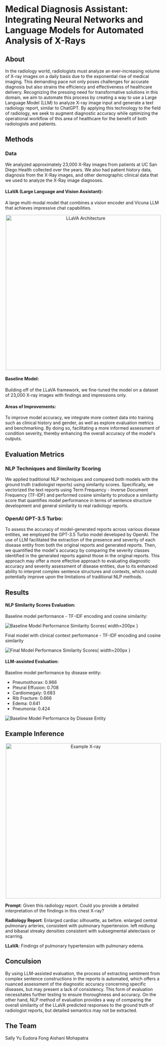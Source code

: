 # Medical Diagnosis Assistant: Integrating Neural Networks and Language Models for Automated Analysis of X-Rays

## About

In the radiology world, radiologists must analyze an ever-increasing volume of X-ray images on a daily basis due to the exponential rise of medical imaging. This demanding pace not only poses challenges for accurate diagnosis but also strains the efficiency and effectiveness of healthcare delivery. Recognizing the pressing need for transformative solutions in this domain, we aim to automate  this process by creating a way to use a Large Language Model (LLM) to analyze X-ray image input and generate a text radiology report, similar to ChatGPT. By applying this technology to the field of radiology, we seek to augment diagnostic accuracy while optimizing the operational workflow of this area of healthcare for the benefit of both radiologists and patients.

## Methods

### Data

We analyzed approximately 23,000 X-Ray images from patients at UC San Diego Health collected over the years. We also had patient history data, diagnosis from the X-Ray images, and other demographic clinical data that we used to analyze the X-Ray image diagnoses. 

#### LLaVA (Large Language and Vision Assistant): 
A large multi-modal model that combines a vision encoder and Vicuna LLM that achieves impressive chat capabilities.

<p align="center">
    <img src="LLaVA_architecture.png" alt="LLaVA Architecture" width="500">
</p>

#### Baseline Model: 
Building off of the LLaVA framework, we fine-tuned the model on a dataset of 23,000 X-ray images with findings and impressions only.

#### Areas of Improvements:
To improve model accuracy, we integrate more context data into training such as clinical history and gender, as well as explore evaluation metrics and benchmarking. By doing so, facilitating a more informed assessment of condition severity, thereby enhancing the overall accuracy of the model's outputs.


## Evaluation Metrics

### NLP Techniques and Similarity Scoring
We applied traditional NLP techniques and compared both models with the ground truth (radiologist reports) using similarity scores. Specifically, we vectorized the text reports using Term Frequency - Inverse Document Frequency (TF-IDF) and performed cosine similarity to produce a similarity score that quantifies model performance in terms of sentence structure development and general similarity to real radiology reports. 

### OpenAI GPT-3.5 Turbo:
To assess the accuracy of model-generated reports across various disease entities, we employed the GPT-3.5 Turbo model developed by OpenAI. The use of LLM facilitated the extraction of the presence and severity of each disease entity from both the original reports and generated reports. Then, we quantified the model's accuracy by comparing the severity classes identified in the generated reports against those in the original reports. This approach may offer a more effective approach to evaluating diagnostic accuracy and severity assessment of disease entities, due to its enhanced ability to interpret complex sentence structures and contexts, which could potentially improve upon the limitations of traditional NLP methods.


## Results

#### NLP Similarity Scores Evaluation:
Baseline model performance - TF-IDF encoding and cosine similarity:

![Baseline Model Performance Similarity Scores](dsc180bsimilarityplot.png){ width=200px }

Final model with clinical context performance - TF-IDF encoding and cosine similarity

![Final Model Performance Similarity Scores](dsc180bcontextsimscores.PNG){ width=200px }

#### LLM-assisted Evaluation: 
Baseline model performance by disease entity:

- Pneumothorax: 0.966
- Pleural Effusion: 0.708
- Cardiomegaly: 0.683
- Rib Fracture: 0.666
- Edema: 0.641
- Pneumonia: 0.424

![Baseline Model Performance by Disease Entity](model1_results.png)

## Example Inference

<p align="center">
    <img src="xray_example.jpg" alt="Example X-ray" width="500">
</p>

**Prompt**: Given this radiology report. Could you provide a detailed interpretation of the findings in this chest X-ray?

**Radiology Report**: Enlarged cardiac silhouette, as before. enlarged central pulmonary arteries, consistent with pulmonary hypertension. left midlung and bibasal streaky densities consistent with subsegmental atelectasis or scarring.

**LLaVA**: Findings of pulmonary hypertension with pulmonary edema.


## Conculsion

By using LLM-assisted evaluation, the process of extracting  sentiment from complex sentence constructions in the reports is automated, which offers a nuanced assessment of the diagnostic accuracy concerning specific diseases, but may present a lack of consistency. This form of evaluation necessitates further testing to ensure thoroughness and accuracy.
On the other hand, NLP method of evaluation provides a way of comparing the overall similarity of the LLaVA predicted responses to the ground truth of radiologist reports, but detailed semantics may not be extracted.



## The Team
Sally Yu
Eudora Fong
Aishani Mohapatra

